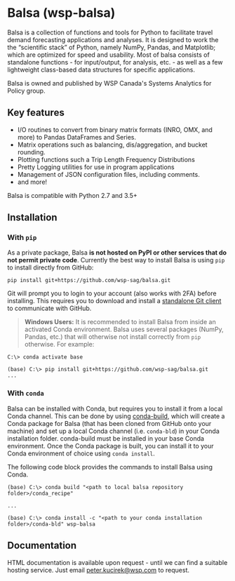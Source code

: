 # Balsa (wsp-balsa)

Balsa is a collection of functions and tools for Python to facilitate travel demand forecasting applications and analyses. It is designed to work the the “scientific stack” of Python, namely NumPy, Pandas, and Matplotlib; which are optimized for speed and usability. Most of balsa consists of standalone functions - for input/output, for analysis, etc. - as well as a few lightweight class-based data structures for specific applications.

Balsa is owned and published by WSP Canada's Systems Analytics for Policy group.

## Key features

- I/O routines to convert from binary matrix formats (INRO, OMX, and more) to Pandas DataFrames and Series.
- Matrix operations such as balancing, dis/aggregation, and bucket rounding.
- Plotting functions such a Trip Length Frequency Distributions
- Pretty Logging utilities for use in program applications
- Management of JSON configuration files, including comments.
- and more!

Balsa is compatible with Python 2.7 and 3.5+

## Installation

### With `pip`

As a private package, Balsa **is not hosted on PyPI or other services that do not permit private code**. Currently the best way to install Balsa is using `pip` to install directly from GitHub:

```batch
pip install git+https://github.com/wsp-sag/balsa.git
```

Git will prompt you to login to your account (also works with 2FA) before installing. This requires you to download and install a [standalone Git client](https://git-scm.com/downloads) to communicate with GitHub.

> **Windows Users:** It is recommended to install Balsa from inside an activated Conda environment. Balsa uses several packages (NumPy, Pandas, etc.) that will otherwise not install correctly from `pip` otherwise. For example:

```batch
C:\> conda activate base

(base) C:\> pip install git+https://github.com/wsp-sag/balsa.git
...
```

### With `conda`

Balsa can be installed with Conda, but requires you to install it from a local Conda channel. This can be done by using [conda-build](https://github.com/conda/conda-build), which will create a Conda package for Balsa (that has been cloned from GitHub onto your machine) and set up a local Conda channel (i.e. `conda-bld`) in your Conda installation folder. conda-build must be installed in your base Conda environment. Once the Conda package is built, you can install it to your Conda environment of choice using `conda install`.

The following code block provides the commands to install Balsa using Conda.

```batch
(base) C:\> conda build "<path to local balsa repository folder>/conda_recipe"

...

(base) C:\> conda install -c "<path to your conda installation folder>/conda-bld" wsp-balsa
```

## Documentation

HTML documentation is available upon request - until we can find a suitable hosting
service. Just email peter.kucirek@wsp.com to request.
